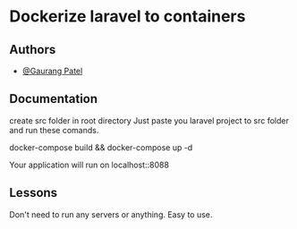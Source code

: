 # Dockerize laravel to containers


## Authors

- [@Gaurang Patel](https://github.com/GPATEL419)


## Documentation

create src folder in root directory
Just paste you laravel project to src folder and run these comands.

docker-compose build &&
docker-compose up -d 

Your application will run on localhost::8088


## Lessons

Don't need to run any servers or anything. Easy to use.
